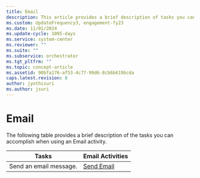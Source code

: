 ```yaml
---
title: Email 
description: This article provides a brief description of tasks you can accomplish when using an Email activity.  
ms.custom: UpdateFrequency3, engagement-fy23
ms.date: 11/01/2024
ms.update-cycle: 1095-days
ms.service: system-center
ms.reviewer: ""
ms.suite: ""
ms.subservice: orchestrator
ms.tgt_pltfrm: ""
ms.topic: concept-article
ms.assetid: 90bfa176-af53-4c77-99d6-8cb6b619bcda
caps.latest.revision: 8
author: jyothisuri
ms.author: jsuri
---
```

# Email

The following table provides a brief description of the tasks you can accomplish when using an Email activity.  

|Tasks|Email Activities|  
|-----------|----------------------|  
|Send an email message.|[Send Email](send-email.md)|
